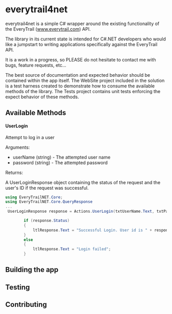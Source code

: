 everytrail4net
==============

everytrail4net is a simple C# wrapper around the existing functionality of the EveryTrail (www.everytrail.com) API. 

The library in its current state is intended for C#.NET developers who would 
like a jumpstart to writing applications specifically against the EveryTrail API.

It is a work in a progress, so PLEASE do not hesitate to contact me with bugs, feature requests, etc...

The best source of documentation and expected behavior should be contained within the app itself. The WebSite project
included in the solution is a test harness created to demonstrate how to consume the available methods of the library.
The Tests project contains unit tests enforcing the expect behavior of these methods.

Available Methods
-----------------

#### UserLogin

Attempt to log in a user

Arguments:

* userName (string) - The attempted user name
* password (string) - The attempted password

Returns:

A UserLoginResponse object containing the status of the request and the user's ID if the request was successful.

```csharp
using EveryTrailNET.Core;
using EveryTrailNET.Core.QueryResponse
...
 UserLoginResponse response = Actions.UserLogin(txtUserName.Text, txtPassword.Text);

        if (response.Status)
        {
            ltlResponse.Text = "Successful Login. User id is " + response.UserID;
        }
        else
        {
            ltlResponse.Text = "Login failed";
        }

```

Building the app
----------------

Testing
-------

Contributing
------------


